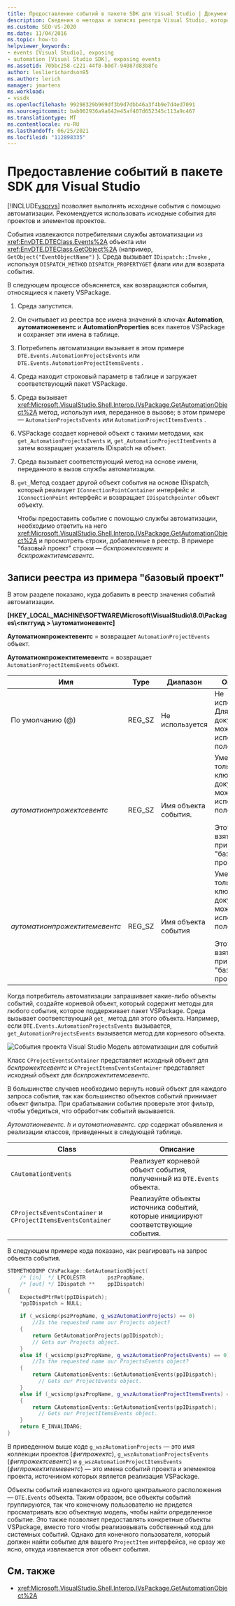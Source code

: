 ```yaml
---
title: Предоставление событий в пакете SDK для Visual Studio | Документация Майкрософт
description: Сведения о методах и записях реестра Visual Studio, которые предоставляют события для проектов и элементов проектов.
ms.custom: SEO-VS-2020
ms.date: 11/04/2016
ms.topic: how-to
helpviewer_keywords:
- events [Visual Studio], exposing
- automation [Visual Studio SDK], exposing events
ms.assetid: 70bbc258-c221-44f8-b0d7-94087d83b8fe
author: leslierichardson95
ms.author: lerich
manager: jmartens
ms.workload:
- vssdk
ms.openlocfilehash: 99298329b969df3b9d7dbb46a3f4b9e7d4ed7091
ms.sourcegitcommit: bab002936a9a642e45af407d652345c113a9c467
ms.translationtype: MT
ms.contentlocale: ru-RU
ms.lasthandoff: 06/25/2021
ms.locfileid: "112898335"
---
```

# <a name="expose-events-in-the-visual-studio-sdk"></a>Предоставление событий в пакете SDK для Visual Studio
[!INCLUDE[vsprvs](../../code-quality/includes/vsprvs_md.md)] позволяет выполнять исходные события с помощью автоматизации. Рекомендуется использовать исходные события для проектов и элементов проектов.

 События извлекаются потребителями службы автоматизации из <xref:EnvDTE.DTEClass.Events%2A> объекта или <xref:EnvDTE.DTEClass.GetObject%2A> (например, `GetObject("EventObjectName")` ). Среда вызывает `IDispatch::Invoke` , используя `DISPATCH_METHOD` `DISPATCH_PROPERTYGET` флаги или для возврата события.

 В следующем процессе объясняется, как возвращаются события, относящиеся к пакету VSPackage.

1. Среда запустится.

2. Он считывает из реестра все имена значений в ключах **Automation**, **аутоматионевентс** и **AutomationProperties** всех пакетов VSPackage и сохраняет эти имена в таблице.

3. Потребитель автоматизации вызывает в этом примере `DTE.Events.AutomationProjectsEvents` или `DTE.Events.AutomationProjectItemsEvents` .

4. Среда находит строковый параметр в таблице и загружает соответствующий пакет VSPackage.

5. Среда вызывает <xref:Microsoft.VisualStudio.Shell.Interop.IVsPackage.GetAutomationObject%2A> метод, используя имя, переданное в вызове; в этом примере — `AutomationProjectsEvents` или `AutomationProjectItemsEvents` .

6. VSPackage создает корневой объект с такими методами, как `get_AutomationProjectsEvents` и, `get_AutomationProjectItemEvents` а затем возвращает указатель IDispatch на объект.

7. Среда вызывает соответствующий метод на основе имени, переданного в вызов службы автоматизации.

8. `get_`Метод создает другой объект события на основе IDispatch, который реализует `IConnectionPointContainer` интерфейс и `IConnectionPoint` интерфейс и возвращает `IDispatchpointer` объект объекту.

   Чтобы предоставить событие с помощью службы автоматизации, необходимо ответить на него <xref:Microsoft.VisualStudio.Shell.Interop.IVsPackage.GetAutomationObject%2A> и просмотреть строки, добавленные в реестр. В примере "базовый проект" строки — *бскпрожектсевентс* и *бскпрожектитемсевентс*.

## <a name="registry-entries-from-the-basic-project-sample"></a>Записи реестра из примера "базовый проект"
 В этом разделе показано, куда добавить в реестр значения событий автоматизации.

 **[HKEY_LOCAL_MACHINE\SOFTWARE\Microsoft\VisualStudio\8.0\Packages\\<пкггуид \> \аутоматионевентс]**

 **Аутоматионпрожектевентс** = возвращает `AutomationProjectEvents` объект.

 **Аутоматионпрожектитемевентс** = возвращает `AutomationProjectItemsEvents` объект.

|Имя|Type|Диапазон|Описание|
|----------|----------|-----------|-----------------|
|По умолчанию (@)|REG_SZ|Не используется|Не используется. Для документации можно использовать поле данных.|
|*аутоматионпрожектсевентс*|REG_SZ|Имя объекта события.|Уместно только имя ключа. Для документации можно использовать поле данных.<br /><br /> Этот пример взят из примера "базовый проект".|
|*аутоматионпрожектитемевентс*|REG_SZ|Имя объекта события|Уместно только имя ключа. Для документации можно использовать поле данных.<br /><br /> Этот пример взят из примера "базовый проект".|

 Когда потребитель автоматизации запрашивает какие-либо объекты событий, создайте корневой объект, который содержит методы для любого события, которое поддерживает пакет VSPackage. Среда вызывает соответствующий `get_` метод для этого объекта. Например, если `DTE.Events.AutomationProjectsEvents` вызывается, `get_AutomationProjectsEvents` вызывается метод для корневого объекта.

 ![События проекта Visual Studio](../../extensibility/internals/media/projectevents.gif "прожектевентс") Модель автоматизации для событий

 Класс `CProjectEventsContainer` представляет исходный объект для *бскпрожектсевентс* и `CProjectItemsEventsContainer` представляет исходный объект для *бскпрожектитемсевентс*.

 В большинстве случаев необходимо вернуть новый объект для каждого запроса события, так как большинство объектов событий принимает объект фильтра. При срабатывании события проверьте этот фильтр, чтобы убедиться, что обработчик событий вызывается.

 *Аутоматионевентс. h* и *аутоматионевентс. cpp* содержат объявления и реализации классов, приведенных в следующей таблице.

|Class|Описание|
|-----------|-----------------|
|`CAutomationEvents`|Реализует корневой объект события, полученный из `DTE.Events` объекта.|
|`CProjectsEventsContainer` и `CProjectItemsEventsContainer`|Реализуйте объекты источника событий, которые инициируют соответствующие события.|

 В следующем примере кода показано, как реагировать на запрос объекта события.

```cpp
STDMETHODIMP CVsPackage::GetAutomationObject(
    /* [in]  */ LPCOLESTR       pszPropName,
    /* [out] */ IDispatch **    ppIDispatch)
{
    ExpectedPtrRet(ppIDispatch);
    *ppIDispatch = NULL;

    if (_wcsicmp(pszPropName, g_wszAutomationProjects) == 0)
        //Is the requested name our Projects object?
    {
        return GetAutomationProjects(ppIDispatch);
        // Gets our Projects object.
    }
    else if (_wcsicmp(pszPropName, g_wszAutomationProjectsEvents) == 0)
        //Is the requested name our ProjectsEvents object?
    {
        return CAutomationEvents::GetAutomationEvents(ppIDispatch);
          // Gets our ProjectEvents object.
    }
    else if (_wcsicmp(pszPropName, g_wszAutomationProjectItemsEvents) == 0)  //Is the requested name our ProjectsItemsEvents object?
    {
        return CAutomationEvents::GetAutomationEvents(ppIDispatch);
          // Gets our ProjectItemsEvents object.
    }
    return E_INVALIDARG;
}
```

 В приведенном выше коде `g_wszAutomationProjects` — это имя коллекции проектов (*фигпрожектс*), `g_wszAutomationProjectsEvents` (*фигпрожектсевентс*) и `g_wszAutomationProjectItemsEvents` (*фигпрожектитемевентс*) — это имена событий проекта и элементов проекта, источником которых является реализация VSPackage.

 Объекты событий извлекаются из одного центрального расположения — `DTE.Events` объекта. Таким образом, все объекты событий группируются, так что конечному пользователю не придется просматривать всю объектную модель, чтобы найти определенное событие. Это также позволяет предоставлять конкретные объекты VSPackage, вместо того чтобы реализовывать собственный код для системных событий. Однако для конечного пользователя, который должен найти событие для вашего `ProjectItem` интерфейса, не сразу же ясно, откуда извлекается этот объект события.

## <a name="see-also"></a>См. также
- <xref:Microsoft.VisualStudio.Shell.Interop.IVsPackage.GetAutomationObject%2A>
